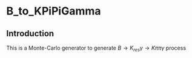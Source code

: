 # B_to_KPiPiGamma

## Introduction

This is a Monte-Carlo generator to generate $B \to K_{res}\gamma \to K\pi\pi\gamma$ process
